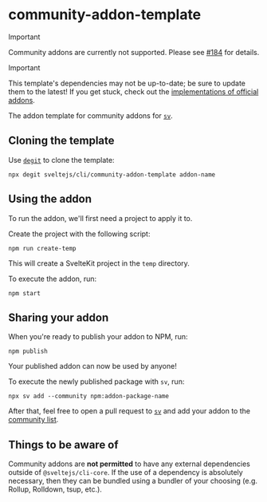# community-addon-template

> [!IMPORTANT]
> Community addons are currently not supported. Please see [#184](https://github.com/sveltejs/cli/issues/184) for details.

> [!IMPORTANT]
> This template's dependencies may not be up-to-date; be sure to update them to the latest!
> If you get stuck, check out the [implementations of official addons](https://github.com/sveltejs/cli/tree/main/packages/addons).

The addon template for community addons for [`sv`](https://github.com/sveltejs/cli).

## Cloning the template

Use [`degit`](https://github.com/Rich-Harris/degit) to clone the template:

```shell
npx degit sveltejs/cli/community-addon-template addon-name
```

## Using the addon

To run the addon, we'll first need a project to apply it to.

Create the project with the following script:

```shell
npm run create-temp
```

This will create a SvelteKit project in the `temp` directory.

To execute the addon, run:

```shell
npm start
```

## Sharing your addon

When you're ready to publish your addon to NPM, run:

```shell
npm publish
```

Your published addon can now be used by anyone!

To execute the newly published package with `sv`, run:

```shell
npx sv add --community npm:addon-package-name
```

After that, feel free to open a pull request to [`sv`](https://github.com/sveltejs/cli) and add your addon to the [community list](/community-addons/).

## Things to be aware of

Community addons are **not permitted** to have any external dependencies outside of `@sveltejs/cli-core`. If the use of a dependency is absolutely necessary, then they can be bundled using a bundler of your choosing (e.g. Rollup, Rolldown, tsup, etc.).
